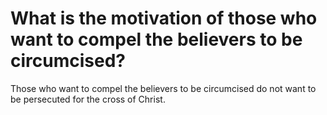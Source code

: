 # What is the motivation of those who want to compel the believers to be circumcised?

Those who want to compel the believers to be circumcised do not want to be persecuted for the cross of Christ.
